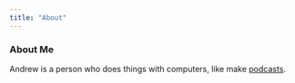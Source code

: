 ```yaml
---
title: "About"
---
```


### About Me

Andrew is a person who does things with computers, like make [podcasts](http://goodstuff.fm/noidea).
